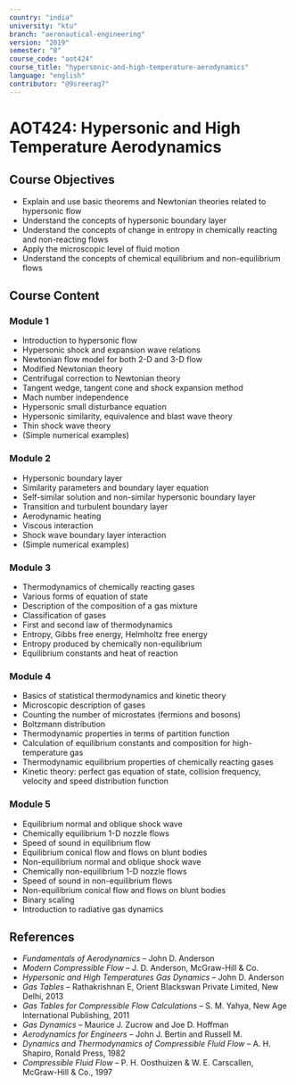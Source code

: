 ```yaml
---
country: "india"
university: "ktu"
branch: "aeronautical-engineering"
version: "2019"
semester: "8"
course_code: "aot424"
course_title: "hypersonic-and-high-temperature-aerodynamics"
language: "english"
contributor: "@9sreerag7"
---
```


# AOT424: Hypersonic and High Temperature Aerodynamics

## Course Objectives

- Explain and use basic theorems and Newtonian theories related to hypersonic flow  
- Understand the concepts of hypersonic boundary layer  
- Understand the concepts of change in entropy in chemically reacting and non-reacting flows  
- Apply the microscopic level of fluid motion  
- Understand the concepts of chemical equilibrium and non-equilibrium flows  

## Course Content

### Module 1

- Introduction to hypersonic flow  
- Hypersonic shock and expansion wave relations  
- Newtonian flow model for both 2-D and 3-D flow  
- Modified Newtonian theory  
- Centrifugal correction to Newtonian theory  
- Tangent wedge, tangent cone and shock expansion method  
- Mach number independence  
- Hypersonic small disturbance equation  
- Hypersonic similarity, equivalence and blast wave theory  
- Thin shock wave theory  
- (Simple numerical examples)  

### Module 2

- Hypersonic boundary layer  
- Similarity parameters and boundary layer equation  
- Self-similar solution and non-similar hypersonic boundary layer  
- Transition and turbulent boundary layer  
- Aerodynamic heating  
- Viscous interaction  
- Shock wave boundary layer interaction  
- (Simple numerical examples)  

### Module 3

- Thermodynamics of chemically reacting gases  
- Various forms of equation of state  
- Description of the composition of a gas mixture  
- Classification of gases  
- First and second law of thermodynamics  
- Entropy, Gibbs free energy, Helmholtz free energy  
- Entropy produced by chemically non-equilibrium  
- Equilibrium constants and heat of reaction  

### Module 4

- Basics of statistical thermodynamics and kinetic theory  
- Microscopic description of gases  
- Counting the number of microstates (fermions and bosons)  
- Boltzmann distribution  
- Thermodynamic properties in terms of partition function  
- Calculation of equilibrium constants and composition for high-temperature gas  
- Thermodynamic equilibrium properties of chemically reacting gases  
- Kinetic theory: perfect gas equation of state, collision frequency, velocity and speed distribution function  

### Module 5

- Equilibrium normal and oblique shock wave  
- Chemically equilibrium 1-D nozzle flows  
- Speed of sound in equilibrium flow  
- Equilibrium conical flow and flows on blunt bodies  
- Non-equilibrium normal and oblique shock wave  
- Chemically non-equilibrium 1-D nozzle flows  
- Speed of sound in non-equilibrium flows  
- Non-equilibrium conical flow and flows on blunt bodies  
- Binary scaling  
- Introduction to radiative gas dynamics  

## References

- *Fundamentals of Aerodynamics* – John D. Anderson  
- *Modern Compressible Flow* – J. D. Anderson, McGraw-Hill & Co.  
- *Hypersonic and High Temperatures Gas Dynamics* – John D. Anderson  
- *Gas Tables* – Rathakrishnan E, Orient Blackswan Private Limited, New Delhi, 2013  
- *Gas Tables for Compressible Flow Calculations* – S. M. Yahya, New Age International Publishing, 2011  
- *Gas Dynamics* – Maurice J. Zucrow and Joe D. Hoffman  
- *Aerodynamics for Engineers* – John J. Bertin and Russell M.  
- *Dynamics and Thermodynamics of Compressible Fluid Flow* – A. H. Shapiro, Ronald Press, 1982  
- *Compressible Fluid Flow* – P. H. Oosthuizen & W. E. Carscallen, McGraw-Hill & Co., 1997  
